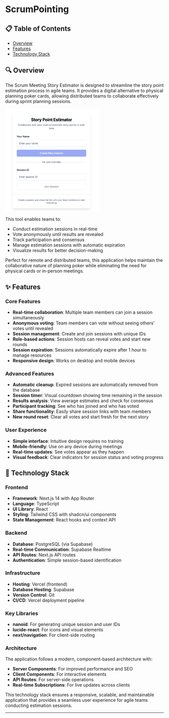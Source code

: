 # ScrumPointing

## 📋 Table of Contents

- [Overview](#overview)
- [Features](#features)
- [Technology Stack](#technology-stack)

## 🔍 Overview

The Scrum Meeting Story Estimator is designed to streamline  the story point estimation process in agile teams. It provides a digital alternative to physical planning poker cards, allowing distributed teams to collaborate effectively during sprint planning sessions.

<img src="public/image.png" alt="drawing" style="width:300px;"/>

This tool enables teams to:

- Conduct estimation sessions in real-time
- Vote anonymously until results are revealed
- Track participation and consensus
- Manage estimation sessions with automatic expiration
- Visualize results for better decision-making

Perfect for remote and distributed teams, this application helps maintain the collaborative nature of planning poker while eliminating the need for physical cards or in-person meetings.

## ✨ Features

### Core Features

- **Real-time collaboration**: Multiple team members can join a session simultaneously
- **Anonymous voting**: Team members can vote without seeing others' votes until revealed
- **Session management**: Create and join sessions with unique IDs
- **Role-based actions**: Session hosts can reveal votes and start new rounds
- **Session expiration**: Sessions automatically expire after 1 hour to manage resources
- **Responsive design**: Works on desktop and mobile devices

### Advanced Features

- **Automatic cleanup**: Expired sessions are automatically removed from the database
- **Session timer**: Visual countdown showing time remaining in the session
- **Results analysis**: View average estimates and check for consensus
- **Participant tracking**: See who has joined and who has voted
- **Share functionality**: Easily share session links with team members
- **New round reset**: Clear all votes and start fresh for the next story

### User Experience

- **Simple interface**: Intuitive design requires no training
- **Mobile-friendly**: Use on any device during meetings
- **Real-time updates**: See votes appear as they happen
- **Visual feedback**: Clear indicators for session status and voting progress

## 🔧 Technology Stack

### Frontend

- **Framework**: Next.js 14 with App Router
- **Language**: TypeScript
- **UI Library**: React
- **Styling**: Tailwind CSS with shadcn/ui components
- **State Management**: React hooks and context API

### Backend

- **Database**: PostgreSQL (via Supabase)
- **Real-time Communication**: Supabase Realtime
- **API Routes**: Next.js API routes
- **Authentication**: Simple session-based identification

### Infrastructure

- **Hosting**: Vercel (frontend)
- **Database Hosting**: Supabase
- **Version Control**: Git
- **CI/CD**: Vercel deployment pipeline

### Key Libraries

- **nanoid**: For generating unique session and user IDs
- **lucide-react**: For icons and visual elements
- **next/navigation**: For client-side routing

### Architecture

The application follows a modern, component-based architecture with:

- **Server Components**: For improved performance and SEO
- **Client Components**: For interactive elements
- **API Routes**: For server-side operations
- **Real-time Subscriptions**: For live updates across clients

This technology stack ensures a responsive, scalable, and maintainable application that provides a seamless user experience for agile teams conducting estimation sessions.

---

